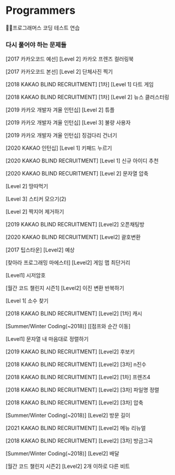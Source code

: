 # Programmers
👩‍💻프로그래머스 코딩 테스트 연습

### 다시 풀어야 하는 문제들
[2017 카카오코드 예선] [Level 2] 카카오 프렌즈 컬러링북

[2017 카카오코드 본선] [Level 2] 단체사진 찍기

[2018 KAKAO BLIND RECRUITMENT] [1차] [Level 1] 다트 게임

[2018 KAKAO BLIND RECRUITMENT] [1차] [Level 2] 뉴스 클러스터링

[2019 카카오 개발자 겨율 인턴십] [Level 2] 튜플

[2019 카카오 개발자 겨율 인턴십] [Level 3] 불량 사용자

[2019 카카오 개발자 겨율 인턴십] 징검다리 건너기

[2020 KAKAO 인턴십] [Level 1] 키패드 누르기

[2020 KAKAO BLIND RECRUITMENT] [Level 1] 신규 아이디 추천

[2020 KAKAO BLIND RECURITMENT] [Level 2] 문자열 압축

[Level 2] 땅따먹기

[Level 3] 스티커 모으기(2)

[Level 2] 짝지어 제거하기

[2019 KAKAO BLIND RECRUITMENT] [Level2] 오픈채팅방

[2020 KAKAO BLIND RECRUITMENT] [Level2] 괄호변환

[2017 팁스타운] [Level2] 예상 

[찾아라 프로그래밍 마에스터] [Level2] 게임 맵 최단거리

[Level1] 시저암호

[월간 코드 챌린지 시즌1] [Level2] 이진 변환 반복하기

[Level 1[ 소수 찾기

[2018 KAKAO BLIND RECRUITMENT] [Level2] [1차] 캐시

[Summer/Winter Coding(~2018)] [[점프와 순간 이동] 

[Level1] 문자열 내 마음대로 정렬하기

[2019 KAKAO BLIND RECRUITMENT] [Level2] 후보키

[2018 KAKAO BLIND RECRUITMENT] [Level2] [3차] n진수 

[2018 KAKAO BLIND RECRUITMENT] [Level2] [1차] 프렌즈4

[2018 KAKAO BLIND RECRUITMENT] [Level2] [3차] 파일명 정렬

[2018 KAKAO BLIND RECRUITMENT] [Level2] [3차] 압축

[Summer/Winter Coding(~2018)] [Level2] 방문 길이

[2021 KAKAO BLIND RECRUITMENT] [Level2] 메뉴 리뉴얼

[2018 KAKAO BLIND RECRUITMENT] [Level2] [3차] 방금그곡

[Summer/Winter Coding(~2018)] [Level2] 배달

[월간 코드 챌린지 시즌2] [Level2] 2개 이하로 다른 비트

